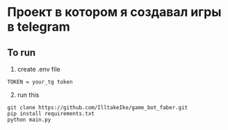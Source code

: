 # Проект в котором я создавал игры в telegram

## To run
1. create .env file

```
TOKEN = your_tg token
```

2. run this

```
git clone https://github.com/IlltakeIke/game_bot_faber.git
pip install requirements.txt
python main.py
```

